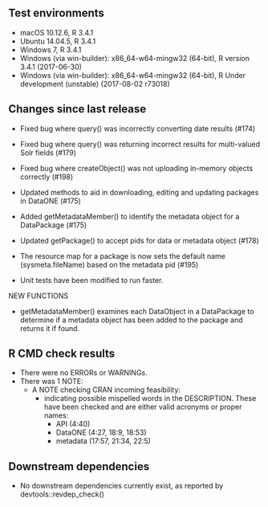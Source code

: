 ## Test environments

* macOS 10.12.6, R 3.4.1
* Ubuntu 14.04.5, R 3.4.1
* Windows 7, R 3.4.1
* Windows (via win-builder): x86_64-w64-mingw32 (64-bit), R version 3.4.1 (2017-06-30)
* Windows (via win-builder): x86_64-w64-mingw32 (64-bit), R Under development (unstable) (2017-08-02 r73018)


## Changes since last release

* Fixed bug where query() was incorrectly converting date results (#174)

* Fixed bug where query() was returning incorrect results for multi-valued Solr fields (#179)

* Fixed bug where createObject() was not uploading in-memory objects correctly (#198)

* Updated methods to aid in downloading, editing and updating packages in DataONE (#175)

* Added getMetadataMember() to identify the metadata object for a DataPackage (#175)

* Updated getPackage() to accept pids for data or metadata object (#178)

* The resource map for a package is now sets the default name (sysmeta.fileName) based on the metadata pid (#195)

* Unit tests have been modified to run faster.

NEW FUNCTIONS

* getMetadataMember() examines each DataObject in a DataPackage to determine if a metadata object has been added
  to the package and returns it if found.

## R CMD check results

* There were no ERRORs or WARNINGs.
* There was 1 NOTE:
  - A NOTE checking CRAN incoming feasibility:
    - indicating possible mispelled words in the DESCRIPTION. These have been checked
      and are either valid acronyms or proper names:
      - API (4:40)
      - DataONE (4:27, 18:9, 18:53)
      - metadata (17:57, 21:34, 22:5)
      
## Downstream dependencies

* No downstream dependencies currently exist, as reported by devtools::revdep_check()
